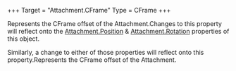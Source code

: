 +++
Target = "Attachment.CFrame"
Type = CFrame
+++

Represents the CFrame offset of the Attachment.Changes to this property will reflect onto the [Attachment.Position](https://developer.roblox.com/api-reference/property/Attachment/Position) & [Attachment.Rotation](https://developer.roblox.com/api-reference/property/Attachment/Rotation) properties of this object.Similarly, a change to either of those properties will reflect onto this property.Represents the CFrame offset of the Attachment.